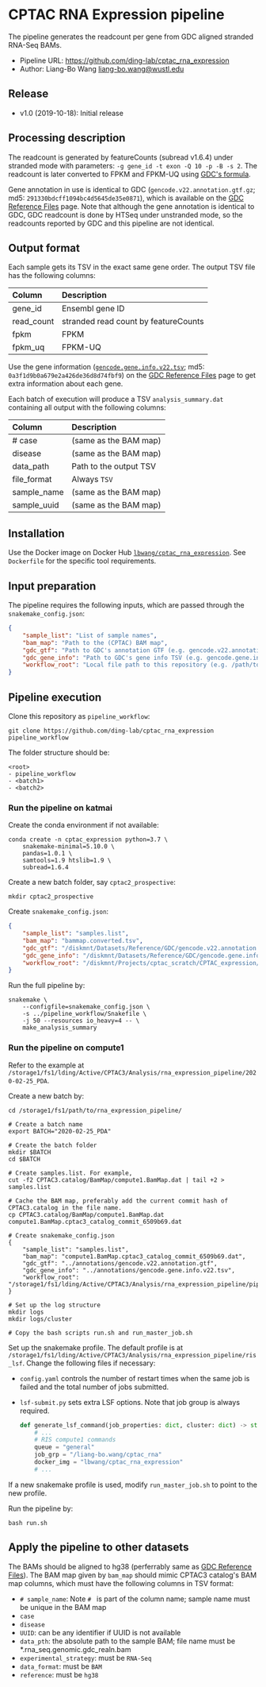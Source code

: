 # CPTAC RNA Expression pipeline
The pipeline generates the readcount per gene from GDC aligned stranded RNA-Seq BAMs.

- Pipeline URL: <https://github.com/ding-lab/cptac_rna_expression>
- Author: Liang-Bo Wang <liang-bo.wang@wustl.edu>


## Release
- v1.0 (2019-10-18): Initial release


## Processing description
The readcount is generated by featureCounts (subread v1.6.4) under stranded mode with parameters: `-g gene_id -t exon -Q 10 -p -B -s 2`. The readcount is later converted to FPKM and FPKM-UQ using [GDC's formula].

Gene annotation in use is identical to GDC (`gencode.v22.annotation.gtf.gz`; md5: `291330bdcff1094bc4d5645de35e0871`), which is available on the [GDC Reference Files] page. Note that although the gene annotation is identical to GDC, GDC readcount is done by HTSeq under unstranded mode, so the readcounts reported by GDC and this pipeline are not identical.


## Output format
Each sample gets its TSV in the exact same gene order. The output TSV file has the following columns:

|   Column   |             Description              |
| :--------- | :----------------------------------- |
| gene_id    | Ensembl gene ID                      |
| read_count | stranded read count by featureCounts |
| fpkm       | FPKM                                 |
| fpkm_uq    | FPKM-UQ                              |

Use the gene information ([`gencode.gene.info.v22.tsv`][gene-info-tsv]; md5: `0a3f1d9b0a679e2a426de36d8d74fbf9`) on the [GDC Reference Files] page to get extra information about each gene.

Each batch of execution will produce a TSV `analysis_summary.dat` containing all output with the following columns:

|   Column    |      Description       |
| :---------- | :--------------------- |
| # case      | (same as the BAM map)  |
| disease     | (same as the BAM map)  |
| data_path   | Path to the output TSV |
| file_format | Always `TSV`           |
| sample_name | (same as the BAM map)  |
| sample_uuid | (same as the BAM map)  |

[GDC Reference Files]: https://gdc.cancer.gov/about-data/data-harmonization-and-generation/gdc-reference-files
[GDC's formula]: https://docs.gdc.cancer.gov/Data/Bioinformatics_Pipelines/Expression_mRNA_Pipeline/#upper-quartile-fpkm
[gene-info-tsv]: https://api.gdc.cancer.gov/data/b011ee3e-14d8-4a97-aed4-e0b10f6bbe82


## Installation
Use the Docker image on Docker Hub [`lbwang/cptac_rna_expression`][docker-image]. See `Dockerfile` for the specific tool requirements.

[docker-image]: https://hub.docker.com/r/lbwang/cptac_rna_expression


## Input preparation
The pipeline requires the following inputs, which are passed through the `snakemake_config.json`:

```json
{
    "sample_list": "List of sample names",
    "bam_map": "Path to the (CPTAC) BAM map",
    "gdc_gtf": "Path to GDC's annotation GTF (e.g. gencode.v22.annotation.gtf)",
    "gdc_gene_info": "Path to GDC's gene info TSV (e.g. gencode.gene.info.v22.tsv)",
    "workflow_root": "Local file path to this repository (e.g. /path/to/cptac_rna_expression)"
}
```


## Pipeline execution
Clone this repository as `pipeline_workflow`:

    git clone https://github.com/ding-lab/cptac_rna_expression pipeline_workflow

The folder structure should be:

    <root>
    - pipeline_workflow
    - <batch1>
    - <batch2>


### Run the pipeline on katmai

Create the conda environment if not available:

    conda create -n cptac_expression python=3.7 \
        snakemake-minimal=5.10.0 \
        pandas=1.0.1 \
        samtools=1.9 htslib=1.9 \
        subread=1.6.4

Create a new batch folder, say `cptac2_prospective`:

    mkdir cptac2_prospective

Create `snakemake_config.json`:

```json
{
    "sample_list": "samples.list",
    "bam_map": "bammap.converted.tsv",
    "gdc_gtf": "/diskmnt/Datasets/Reference/GDC/gencode.v22.annotation.gtf",
    "gdc_gene_info": "/diskmnt/Datasets/Reference/GDC/gencode.gene.info.v22.tsv",
    "workflow_root": "/diskmnt/Projects/cptac_scratch/CPTAC_expression/pipeline_workflow"
}
```

Run the full pipeline by:

    snakemake \
        --configfile=snakemake_config.json \
        -s ../pipeline_workflow/Snakefile \
        -j 50 --resources io_heavy=4 -- \
        make_analysis_summary


### Run the pipeline on compute1
Refer to the example at `/storage1/fs1/lding/Active/CPTAC3/Analysis/rna_expression_pipeline/2020-02-25_PDA`.

Create a new batch by:

    cd /storage1/fs1/path/to/rna_expression_pipeline/

    # Create a batch name
    export BATCH="2020-02-25_PDA"

    # Create the batch folder
    mkdir $BATCH
    cd $BATCH

    # Create samples.list. For example,
    cut -f2 CPTAC3.catalog/BamMap/compute1.BamMap.dat | tail +2 > samples.list

    # Cache the BAM map, preferably add the current commit hash of CPTAC3.catalog in the file name.
    cp CPTAC3.catalog/BamMap/compute1.BamMap.dat compute1.BamMap.cptac3_catalog_commit_6509b69.dat

    # Create snakemake_config.json
    {
        "sample_list": "samples.list",
        "bam_map": "compute1.BamMap.cptac3_catalog_commit_6509b69.dat",
        "gdc_gtf": "../annotations/gencode.v22.annotation.gtf",
        "gdc_gene_info": "../annotations/gencode.gene.info.v22.tsv",
        "workflow_root": "/storage1/fs1/lding/Active/CPTAC3/Analysis/rna_expression_pipeline/pipeline_workflow"
    }

    # Set up the log structure
    mkdir logs
    mkdir logs/cluster

    # Copy the bash scripts run.sh and run_master_job.sh


Set up the snakemake profile. The default profile is at `/storage1/fs1/lding/Active/CPTAC3/Analysis/rna_expression_pipeline/ris_lsf`. Change the following files if necessary: 

- `config.yaml` controls the number of restart times when the same job is failed and the total number of jobs submitted. 
- `lsf-submit.py` sets extra LSF options. Note that job group is always required.

    ```python
    def generate_lsf_command(job_properties: dict, cluster: dict) -> str:
        # ...
        # RIS compute1 commands
        queue = "general"
        job_grp = "/liang-bo.wang/cptac_rna"
        docker_img = "lbwang/cptac_rna_expression"
        # ...
    ```

If a new snakemake profile is used, modify `run_master_job.sh` to point to the new profile.

Run the pipeline by:

    bash run.sh


## Apply the pipeline to other datasets
The BAMs should be aligned to hg38 (perferrably same as [GDC Reference Files]). The BAM map given by `bam_map` should mimic CPTAC3 catalog's BAM map columns, which must have the following columns in TSV format:

- `# sample_name`: Note `# ` is part of the column name;
                   sample name must be unique in the BAM map
- `case`
- `disease`
- `UUID`: can be any identifier if UUID is not available
- `data_pth`: the absolute path to the sample BAM;
              file name must be *.rna_seq.genomic.gdc_realn.bam
- `experimental_strategy`: must be `RNA-Seq`
- `data_format`: must be `BAM`
- `reference`: must be `hg38`